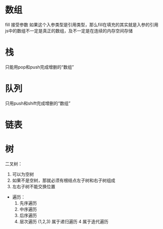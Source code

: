 # 数组

fill 接受参数
如果这个入参类型是引用类型，那么fill在填充的其实就是入参的引用
js中的数组不一定是真正的数组，及不一定是在连续的内存空间存储

# 栈
只能用pop和push完成增删的“数组”

# 队列
只用push和shift完成增删的“数组”

# 链表


# 树
二叉树：
 1. 可以为空树
 2. 如果不是空树，那就必须有根结点左子树和右子树组成
 3. 左右子树不能交换位置

 - 遍历：
    1. 先序遍历
    2. 中序遍历
    3. 后序遍历
    4. 层次遍历
    (1,2,3) 属于递归遍历
    4 属于迭代遍历